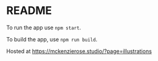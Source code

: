 # README

To run the app use `npm start`.

To build the app, use `npm run build`.

Hosted at https://mckenzierose.studio/?page=illustrations